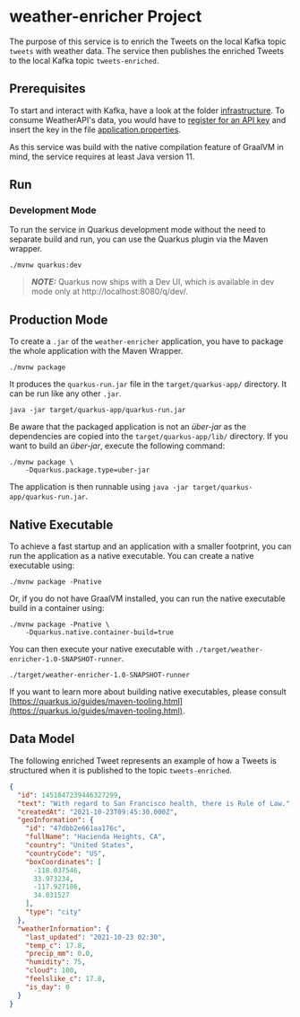 # weather-enricher Project

The purpose of this service is to enrich the Tweets on the local Kafka topic `tweets` with weather
data. The service then publishes the enriched Tweets to the local Kafka topic `tweets-enriched`.

## Prerequisites

To start and interact with Kafka, have a look at the folder [infrastructure](../infrastructure). To
consume WeatherAPI's data, you would have to
[register for an API key](https://www.weatherapi.com/signup.aspx) and insert the key in the
file [application.properties](src/main/resources/application.properties).

As this service was build with the native compilation feature of GraalVM in mind, the service
requires at least Java version 11.

## Run

### Development Mode

To run the service in Quarkus development mode without the need to separate build and run, you can
use the Quarkus plugin via the Maven wrapper.

```shell script
./mvnw quarkus:dev
```

> **_NOTE:_**  Quarkus now ships with a Dev UI, which is available in dev mode only at http://localhost:8080/q/dev/.

## Production Mode

To create a `.jar` of the `weather-enricher` application, you have to package the whole application
with the Maven Wrapper.

```shell script
./mvnw package
```

It produces the `quarkus-run.jar` file in the `target/quarkus-app/` directory. It can be run like
any other `.jar`.

```shell script
java -jar target/quarkus-app/quarkus-run.jar
```

Be aware that the packaged application is not an _über-jar_ as the dependencies are copied into the
`target/quarkus-app/lib/` directory. If you want to build an _über-jar_, execute the following
command:

```shell script
./mvnw package \
    -Dquarkus.package.type=uber-jar
```

The application is then runnable using `java -jar target/quarkus-app/quarkus-run.jar`.

## Native Executable

To achieve a fast startup and an application with a smaller footprint, you can run the application
as a native executable. You can create a native executable using:

```shell script
./mvnw package -Pnative
```

Or, if you do not have GraalVM installed, you can run the native executable build in a container
using:

```shell script
./mvnw package -Pnative \
    -Dquarkus.native.container-build=true
```

You can then execute your native executable with `./target/weather-enricher-1.0-SNAPSHOT-runner`.

```shell script
./target/weather-enricher-1.0-SNAPSHOT-runner
```

If you want to learn more about building native executables, please consult
[https://quarkus.io/guides/maven-tooling.html](https://quarkus.io/guides/maven-tooling.html).

## Data Model

The following enriched Tweet represents an example of how a Tweets is structured when it is
published to the topic `tweets-enriched`.

```json
{
  "id": 1451847239446327299,
  "text": "With regard to San Francisco health, there is Rule of Law.",
  "createdAt": "2021-10-23T09:45:30.000Z",
  "geoInformation": {
    "id": "47dbb2e661aa176c",
    "fullName": "Hacienda Heights, CA",
    "country": "United States",
    "countryCode": "US",
    "boxCoordinates": [
      -118.037546,
      33.973234,
      -117.927186,
      34.031527
    ],
    "type": "city"
  },
  "weatherInformation": {
    "last_updated": "2021-10-23 02:30",
    "temp_c": 17.8,
    "precip_mm": 0.0,
    "humidity": 75,
    "cloud": 100,
    "feelslike_c": 17.8,
    "is_day": 0
  }
}
```
